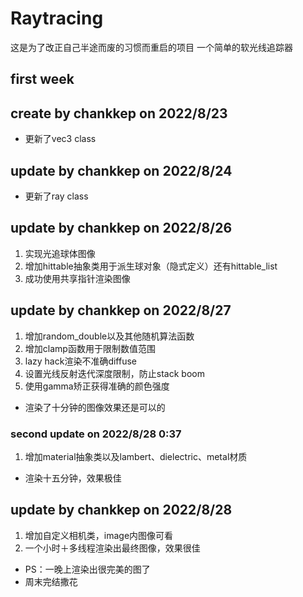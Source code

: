 # Raytracing
这是为了改正自己半途而废的习惯而重启的项目
一个简单的软光线追踪器
## first week
## create by chankkep on 2022/8/23
* 更新了vec3 class

## update by chankkep on 2022/8/24
* 更新了ray class

## update by chankkep on 2022/8/26
1. 实现光追球体图像
2. 增加hittable抽象类用于派生球对象（隐式定义）还有hittable_list
3. 成功使用共享指针渲染图像

## update by chankkep on 2022/8/27
1. 增加random_double以及其他随机算法函数
2. 增加clamp函数用于限制数值范围
3. lazy hack渲染不准确diffuse
4. 设置光线反射迭代深度限制，防止stack boom
5. 使用gamma矫正获得准确的颜色强度
* 渲染了十分钟的图像效果还是可以的
### second update on 2022/8/28 0:37
1. 增加material抽象类以及lambert、dielectric、metal材质
* 渲染十五分钟，效果极佳

## update by chankkep on 2022/8/28
1. 增加自定义相机类，image内图像可看
2. 一个小时＋多线程渲染出最终图像，效果很佳
* PS：一晚上渲染出很完美的图了
* 周末完结撒花